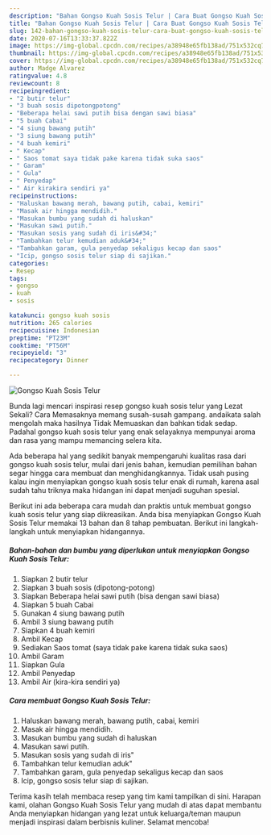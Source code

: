 ```yaml
---
description: "Bahan Gongso Kuah Sosis Telur | Cara Buat Gongso Kuah Sosis Telur Yang Enak Dan Mudah"
title: "Bahan Gongso Kuah Sosis Telur | Cara Buat Gongso Kuah Sosis Telur Yang Enak Dan Mudah"
slug: 142-bahan-gongso-kuah-sosis-telur-cara-buat-gongso-kuah-sosis-telur-yang-enak-dan-mudah
date: 2020-07-16T13:33:37.822Z
image: https://img-global.cpcdn.com/recipes/a38948e65fb138ad/751x532cq70/gongso-kuah-sosis-telur-foto-resep-utama.jpg
thumbnail: https://img-global.cpcdn.com/recipes/a38948e65fb138ad/751x532cq70/gongso-kuah-sosis-telur-foto-resep-utama.jpg
cover: https://img-global.cpcdn.com/recipes/a38948e65fb138ad/751x532cq70/gongso-kuah-sosis-telur-foto-resep-utama.jpg
author: Madge Alvarez
ratingvalue: 4.8
reviewcount: 8
recipeingredient:
- "2 butir telur"
- "3 buah sosis dipotongpotong"
- "Beberapa helai sawi putih bisa dengan sawi biasa"
- "5 buah Cabai"
- "4 siung bawang putih"
- "3 siung bawang putih"
- "4 buah kemiri"
- " Kecap"
- " Saos tomat saya tidak pake karena tidak suka saos"
- " Garam"
- " Gula"
- " Penyedap"
- " Air kirakira sendiri ya"
recipeinstructions:
- "Haluskan bawang merah, bawang putih, cabai, kemiri"
- "Masak air hingga mendidih."
- "Masukan bumbu yang sudah di haluskan"
- "Masukan sawi putih."
- "Masukan sosis yang sudah di iris&#34;"
- "Tambahkan telur kemudian aduk&#34;"
- "Tambahkan garam, gula penyedap sekaligus kecap dan saos"
- "Icip, gongso sosis telur siap di sajikan."
categories:
- Resep
tags:
- gongso
- kuah
- sosis

katakunci: gongso kuah sosis 
nutrition: 265 calories
recipecuisine: Indonesian
preptime: "PT23M"
cooktime: "PT56M"
recipeyield: "3"
recipecategory: Dinner

---
```



![Gongso Kuah Sosis Telur](https://img-global.cpcdn.com/recipes/a38948e65fb138ad/751x532cq70/gongso-kuah-sosis-telur-foto-resep-utama.jpg)

Bunda lagi mencari inspirasi resep gongso kuah sosis telur yang Lezat Sekali? Cara Memasaknya memang susah-susah gampang. andaikata salah mengolah maka hasilnya Tidak Memuaskan dan bahkan tidak sedap. Padahal gongso kuah sosis telur yang enak selayaknya mempunyai aroma dan rasa yang mampu memancing selera kita.



Ada beberapa hal yang sedikit banyak mempengaruhi kualitas rasa dari gongso kuah sosis telur, mulai dari jenis bahan, kemudian pemilihan bahan segar hingga cara membuat dan menghidangkannya. Tidak usah pusing kalau ingin menyiapkan gongso kuah sosis telur enak di rumah, karena asal sudah tahu triknya maka hidangan ini dapat menjadi suguhan spesial.


Berikut ini ada beberapa cara mudah dan praktis untuk membuat gongso kuah sosis telur yang siap dikreasikan. Anda bisa menyiapkan Gongso Kuah Sosis Telur memakai 13 bahan dan 8 tahap pembuatan. Berikut ini langkah-langkah untuk menyiapkan hidangannya.

<!--inarticleads1-->

##### Bahan-bahan dan bumbu yang diperlukan untuk menyiapkan Gongso Kuah Sosis Telur:

1. Siapkan 2 butir telur
1. Siapkan 3 buah sosis (dipotong-potong)
1. Siapkan Beberapa helai sawi putih (bisa dengan sawi biasa)
1. Siapkan 5 buah Cabai
1. Gunakan 4 siung bawang putih
1. Ambil 3 siung bawang putih
1. Siapkan 4 buah kemiri
1. Ambil  Kecap
1. Sediakan  Saos tomat (saya tidak pake karena tidak suka saos)
1. Ambil  Garam
1. Siapkan  Gula
1. Ambil  Penyedap
1. Ambil  Air (kira-kira sendiri ya)




<!--inarticleads2-->

##### Cara membuat Gongso Kuah Sosis Telur:

1. Haluskan bawang merah, bawang putih, cabai, kemiri
1. Masak air hingga mendidih.
1. Masukan bumbu yang sudah di haluskan
1. Masukan sawi putih.
1. Masukan sosis yang sudah di iris&#34;
1. Tambahkan telur kemudian aduk&#34;
1. Tambahkan garam, gula penyedap sekaligus kecap dan saos
1. Icip, gongso sosis telur siap di sajikan.




Terima kasih telah membaca resep yang tim kami tampilkan di sini. Harapan kami, olahan Gongso Kuah Sosis Telur yang mudah di atas dapat membantu Anda menyiapkan hidangan yang lezat untuk keluarga/teman maupun menjadi inspirasi dalam berbisnis kuliner. Selamat mencoba!
